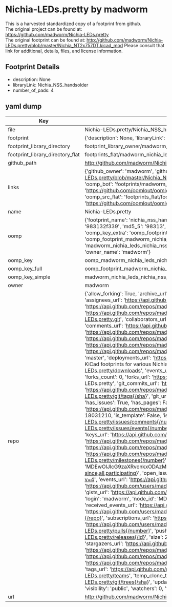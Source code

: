 # Nichia-LEDs.pretty by madworm  
This is a harvested standardized copy of a footprint from github.  
The original project can be found at:  
https://github.com/madworm/Nichia-LEDs.pretty  
The original footprint can be found at:
http://github.com/madworm/Nichia-LEDs.pretty/blob/master/Nichia_NT2x757DT.kicad_mod
Please consult that link for additional, details, files, and license information.  
## Footprint Details
* description: None  
* libraryLink: Nichia_NSS_handsolder  
* number_of_pads: 4  
## yaml dump  
| Key | Value |  
| --- | --- |  
| file | Nichia-LEDs.pretty/Nichia_NSS_handsolder.kicad_mod |  
| footprint | {'description': None, 'libraryLink': 'Nichia_NSS_handsolder', 'number_of_pads': 4} |  
| footprint_library_directory | footprint_library_owner/madworm_Nichia-LEDs.pretty |  
| footprint_library_directory_flat | footprints_flat/madworm_nichia_leds_nichia_nss_handsolder/working |  
| github_path | http://github.com/madworm/Nichia-LEDs.pretty/blob/master/Nichia_NSS_handsolder.kicad_mod |  
| links | {'github_owner': 'madworm', 'github_repo_name': 'Nichia-LEDs.pretty', 'github_src': 'http://github.com/madworm/Nichia-LEDs.pretty/blob/master/Nichia_NT2x757DT.kicad_mod', 'github_src_repo': 'https://github.com/madworm/Nichia-LEDs.pretty', 'oomp_bot': 'footprints/madworm_nichia_leds_nichia_nss_handsolder/working', 'oomp_bot_github': 'https://github.com/oomlout/oomlout_oomp_footprint_bot/tree/main/footprints/madworm_nichia_leds_nichia_nss_handsolder/working', 'oomp_src_flat': 'footprints_flat/footprints_flat/madworm_nichia_leds_nichia_nss_handsolder/working', 'oomp_src_flat_github': 'https://github.com/oomlout/oomlout_oomp_footprint_src/tree/main/footprints_flat/madworm_nichia_leds_nichia_nss_handsolder/working'} |  
| name | Nichia-LEDs.pretty |  
| oomp | {'footprint_name': 'nichia_nss_handsolder', 'library_name': 'nichia_leds', 'md5': '983132f33993b933d0d4abc23e2afdfc', 'md5_10': '983132f339', 'md5_5': '98313', 'md5_6': '983132', 'oomp_key': 'oomp_madworm_nichia_leds_nichia_nss_handsolder', 'oomp_key_extra': 'oomp_footprint_madworm_nichia_leds_nichia_nss_handsolder', 'oomp_key_full': 'oomp_footprint_madworm_nichia_leds_nichia_nss_handsolder_983132', 'oomp_key_simple': 'madworm_nichia_leds_nichia_nss_handsolder', 'original_filename': 'Nichia-LEDs.pretty/Nichia_NSS_handsolder.kicad_mod', 'owner_name': 'madworm'} |  
| oomp_key | oomp_madworm_nichia_leds_nichia_nss_handsolder |  
| oomp_key_full | oomp_footprint_madworm_nichia_leds_nichia_nss_handsolder |  
| oomp_key_simple | madworm_nichia_leds_nichia_nss_handsolder |  
| owner | madworm |  
| repo | {'allow_forking': True, 'archive_url': 'https://api.github.com/repos/madworm/Nichia-LEDs.pretty/{archive_format}{/ref}', 'archived': False, 'assignees_url': 'https://api.github.com/repos/madworm/Nichia-LEDs.pretty/assignees{/user}', 'blobs_url': 'https://api.github.com/repos/madworm/Nichia-LEDs.pretty/git/blobs{/sha}', 'branches_url': 'https://api.github.com/repos/madworm/Nichia-LEDs.pretty/branches{/branch}', 'clone_url': 'https://github.com/madworm/Nichia-LEDs.pretty.git', 'collaborators_url': 'https://api.github.com/repos/madworm/Nichia-LEDs.pretty/collaborators{/collaborator}', 'comments_url': 'https://api.github.com/repos/madworm/Nichia-LEDs.pretty/comments{/number}', 'commits_url': 'https://api.github.com/repos/madworm/Nichia-LEDs.pretty/commits{/sha}', 'compare_url': 'https://api.github.com/repos/madworm/Nichia-LEDs.pretty/compare/{base}...{head}', 'contents_url': 'https://api.github.com/repos/madworm/Nichia-LEDs.pretty/contents/{+path}', 'contributors_url': 'https://api.github.com/repos/madworm/Nichia-LEDs.pretty/contributors', 'created_at': '2014-03-23T10:45:34Z', 'default_branch': 'master', 'deployments_url': 'https://api.github.com/repos/madworm/Nichia-LEDs.pretty/deployments', 'description': 'LAYOUT FILES: KiCad footprints for various Nichia LEDs.', 'disabled': False, 'downloads_url': 'https://api.github.com/repos/madworm/Nichia-LEDs.pretty/downloads', 'events_url': 'https://api.github.com/repos/madworm/Nichia-LEDs.pretty/events', 'fork': False, 'forks': 0, 'forks_count': 0, 'forks_url': 'https://api.github.com/repos/madworm/Nichia-LEDs.pretty/forks', 'full_name': 'madworm/Nichia-LEDs.pretty', 'git_commits_url': 'https://api.github.com/repos/madworm/Nichia-LEDs.pretty/git/commits{/sha}', 'git_refs_url': 'https://api.github.com/repos/madworm/Nichia-LEDs.pretty/git/refs{/sha}', 'git_tags_url': 'https://api.github.com/repos/madworm/Nichia-LEDs.pretty/git/tags{/sha}', 'git_url': 'git://github.com/madworm/Nichia-LEDs.pretty.git', 'has_discussions': False, 'has_downloads': True, 'has_issues': True, 'has_pages': False, 'has_projects': True, 'has_wiki': True, 'homepage': None, 'hooks_url': 'https://api.github.com/repos/madworm/Nichia-LEDs.pretty/hooks', 'html_url': 'https://github.com/madworm/Nichia-LEDs.pretty', 'id': 18031210, 'is_template': False, 'issue_comment_url': 'https://api.github.com/repos/madworm/Nichia-LEDs.pretty/issues/comments{/number}', 'issue_events_url': 'https://api.github.com/repos/madworm/Nichia-LEDs.pretty/issues/events{/number}', 'issues_url': 'https://api.github.com/repos/madworm/Nichia-LEDs.pretty/issues{/number}', 'keys_url': 'https://api.github.com/repos/madworm/Nichia-LEDs.pretty/keys{/key_id}', 'labels_url': 'https://api.github.com/repos/madworm/Nichia-LEDs.pretty/labels{/name}', 'language': 'Shell', 'languages_url': 'https://api.github.com/repos/madworm/Nichia-LEDs.pretty/languages', 'license': None, 'merges_url': 'https://api.github.com/repos/madworm/Nichia-LEDs.pretty/merges', 'milestones_url': 'https://api.github.com/repos/madworm/Nichia-LEDs.pretty/milestones{/number}', 'mirror_url': None, 'name': 'Nichia-LEDs.pretty', 'network_count': 0, 'node_id': 'MDEwOlJlcG9zaXRvcnkxODAzMTIxMA==', 'notifications_url': 'https://api.github.com/repos/madworm/Nichia-LEDs.pretty/notifications{?since,all,participating}', 'open_issues': 0, 'open_issues_count': 0, 'owner': {'avatar_url': 'https://avatars.githubusercontent.com/u/343894?v=4', 'events_url': 'https://api.github.com/users/madworm/events{/privacy}', 'followers_url': 'https://api.github.com/users/madworm/followers', 'following_url': 'https://api.github.com/users/madworm/following{/other_user}', 'gists_url': 'https://api.github.com/users/madworm/gists{/gist_id}', 'gravatar_id': '', 'html_url': 'https://github.com/madworm', 'id': 343894, 'login': 'madworm', 'node_id': 'MDQ6VXNlcjM0Mzg5NA==', 'organizations_url': 'https://api.github.com/users/madworm/orgs', 'received_events_url': 'https://api.github.com/users/madworm/received_events', 'repos_url': 'https://api.github.com/users/madworm/repos', 'site_admin': False, 'starred_url': 'https://api.github.com/users/madworm/starred{/owner}{/repo}', 'subscriptions_url': 'https://api.github.com/users/madworm/subscriptions', 'type': 'User', 'url': 'https://api.github.com/users/madworm'}, 'private': False, 'pulls_url': 'https://api.github.com/repos/madworm/Nichia-LEDs.pretty/pulls{/number}', 'pushed_at': '2016-04-28T13:15:08Z', 'releases_url': 'https://api.github.com/repos/madworm/Nichia-LEDs.pretty/releases{/id}', 'size': 2207, 'ssh_url': 'git@github.com:madworm/Nichia-LEDs.pretty.git', 'stargazers_count': 0, 'stargazers_url': 'https://api.github.com/repos/madworm/Nichia-LEDs.pretty/stargazers', 'statuses_url': 'https://api.github.com/repos/madworm/Nichia-LEDs.pretty/statuses/{sha}', 'subscribers_count': 2, 'subscribers_url': 'https://api.github.com/repos/madworm/Nichia-LEDs.pretty/subscribers', 'subscription_url': 'https://api.github.com/repos/madworm/Nichia-LEDs.pretty/subscription', 'svn_url': 'https://github.com/madworm/Nichia-LEDs.pretty', 'tags_url': 'https://api.github.com/repos/madworm/Nichia-LEDs.pretty/tags', 'teams_url': 'https://api.github.com/repos/madworm/Nichia-LEDs.pretty/teams', 'temp_clone_token': None, 'topics': [], 'trees_url': 'https://api.github.com/repos/madworm/Nichia-LEDs.pretty/git/trees{/sha}', 'updated_at': '2023-07-25T13:51:19Z', 'url': 'https://api.github.com/repos/madworm/Nichia-LEDs.pretty', 'visibility': 'public', 'watchers': 0, 'watchers_count': 0, 'web_commit_signoff_required': False} |  
| url | http://github.com/madworm/Nichia-LEDs.pretty |  


